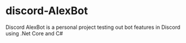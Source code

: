 # discord-AlexBot
Discord AlexBot is a personal project testing out bot features in Discord using .Net Core and C#
